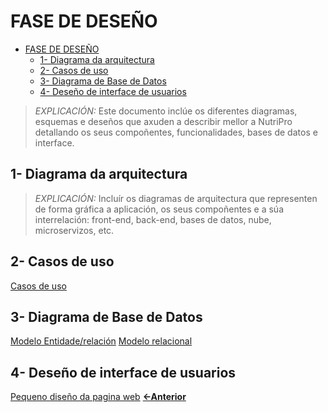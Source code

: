 # FASE DE DESEÑO

- [FASE DE DESEÑO](#fase-de-deseño)
  - [1- Diagrama da arquitectura](#1--diagrama-da-arquitectura)
  - [2- Casos de uso](#2--casos-de-uso)
  - [3- Diagrama de Base de Datos](#3--diagrama-de-base-de-datos)
  - [4- Deseño de interface de usuarios](#4--deseño-de-interface-de-usuarios)

> *EXPLICACIÓN:* Este documento inclúe os diferentes diagramas, esquemas e deseños que axuden a describir mellor a NutriPro detallando os seus compoñentes, funcionalidades, bases de datos e interface.

## 1- Diagrama da arquitectura

> *EXPLICACIÓN:* Incluír os diagramas de arquitectura que representen de forma gráfica a aplicación, os seus compoñentes e a súa interrelación: front-end, back-end, bases de datos, nube, microservizos, etc.

## 2- Casos de uso
[Casos de uso](./img/CASOS_DE_USO.PNG)
## 3- Diagrama de Base de Datos
[Modelo Entidade/relación](./img/entidad_relacion.png)
[Modelo relacional](./img/relacional.png)
## 4- Deseño de interface de usuarios

[Pequeno diseño da pagina web](https://www.figma.com/design/6vtcQhjLk6SW4rdVHzbBwR/tfc?node-id=0-1&t=wcQruVxBJygAHwF2-1)
[**<-Anterior**](../../README.md)
